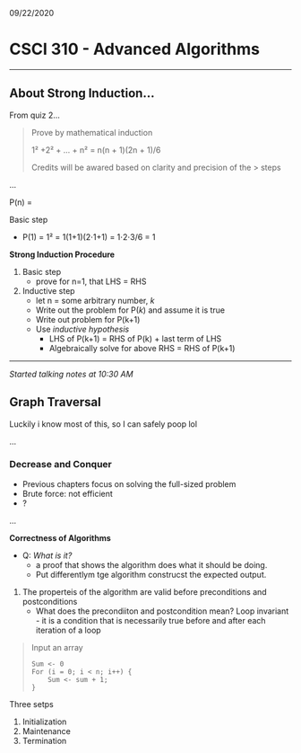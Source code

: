 <!--
Superscript: ⁰¹²³⁴⁵⁶⁷⁸⁹
Subscript:   ₀₁₂₃₄₅₆₇₈₉
Other: ≈ᵢ
-->

09/22/2020

# CSCI 310 - Advanced Algorithms


---

## About Strong Induction...

From quiz 2...

> Prove by mathematical induction
> 
> 1² +2² + ... + n² = n(n + 1)(2n + 1)/6
> 
> Credits will be awared based on clarity and precision of the > steps

...

P(n) = 

Basic step
- P(1) = 1² = 1(1+1)(2⋅1+1) = 1⋅2⋅3/6 = 1


**Strong Induction Procedure**
1. Basic step
   - prove for n=1, that LHS = RHS
2. Inductive step
   - let n = some arbitrary number, *k*
   - Write out the problem for P(*k*) and assume it is true
   - Write out problem for P(k+1)
   - Use *inductive hypothesis*
     - LHS of P(k+1) = RHS of P(k) + last term of LHS
     - Algebraically solve for above RHS = RHS of P(k+1)

---

*Started talking notes at 10:30 AM*

## Graph Traversal

Luckily i know most of this, so I can safely poop lol

...


### Decrease and Conquer
- Previous chapters focus on solving the full-sized problem
- Brute force: not efficient
- ?

...

**Correctness of Algorithms**
- Q: *What is it?*
  - a proof that shows the algorithm does what it should be doing.
  - Put differentlym tge algorithm construcst the expected output.
1. The properteis of the algorithm are valid before preconditions and postconditions
   - What does the precondiiton and postcondition mean?
   Loop invariant - it is a condition that is necessarily true before and after each iteration of a loop

> Input an array
> ```
> Sum <- 0
> For (i = 0; i < n; i++) {
>     Sum <- sum + 1;
> }
> ```
> 

Three setps
1. Initialization
2. Maintenance
3. Termination